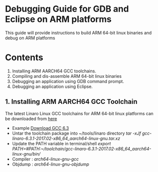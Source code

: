 # Debugging Guide for GDB and Eclipse on ARM platforms
This guide will provide instructions to build ARM 64-bit linux binaries and debug on ARM platforms

# Contents

1.	Installing ARM AARCH64 GCC toolchains.
2.  Compiling and dis-assemble ARM 64-bit linux binaries
3.	Debugging an application using GDB command prompt.
4.	Debugging an application using Eclipse.


## 1. Installing ARM AARCH64 GCC Toolchain
The latest Linaro Linux GCC toolchains for ARM 64-bit linux platforms can be downloaded from [here](https://releases.linaro.org/components/toolchain/binaries/latest/aarch64-linux-gnu/)
* Example [Download GCC 6.3](https://releases.linaro.org/components/toolchain/binaries/6.3-2017.02/aarch64-linux-gnu/gcc-linaro-6.3.1-2017.02-x86_64_aarch64-linux-gnu.tar.xz)
* Untar the toolchain package into ~/tools/linaro directory _*tar -xJf gcc-linaro-6.3.1-2017.02-x86_64_aarch64-linux-gnu.tar.xz*_
* Update the PATH variable in terminal/shell  *export PATH=#PATH:~/toolchain/gcc-linaro-6.3.1-2017.02-x86_64_aarch64-linux-gnu/bin/*
* Compiler : _*arch64-linux-gnu-gcc*_
* Objdump  : _*arch64-linux-gnu-objdump*_

